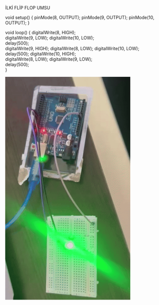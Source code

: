 İLKİ FLİP FLOP UMSU 

void setup() {
  pinMode(8, OUTPUT);
  pinMode(9, OUTPUT);
  pinMode(10, OUTPUT);
}


void loop() {
  digitalWrite(8, HIGH);                      
  digitalWrite(9, LOW);
  digitalWrite(10, LOW);   
  delay(500);                           
  digitalWrite(9, HIGH);
  digitalWrite(8, LOW);
  digitalWrite(10, LOW);   
  delay(500); 
  digitalWrite(10, HIGH);                      
  digitalWrite(8, LOW);
  digitalWrite(9, LOW);   
  delay(500);                  
}

![Led GIF](gifler/flipflop.gif)







